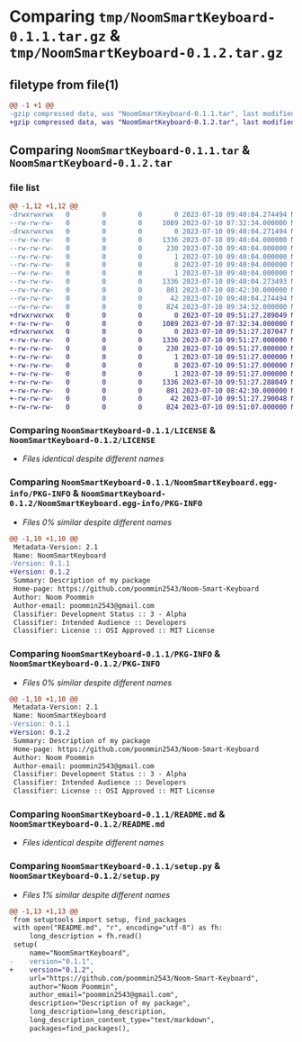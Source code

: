 # Comparing `tmp/NoomSmartKeyboard-0.1.1.tar.gz` & `tmp/NoomSmartKeyboard-0.1.2.tar.gz`

## filetype from file(1)

```diff
@@ -1 +1 @@
-gzip compressed data, was "NoomSmartKeyboard-0.1.1.tar", last modified: Mon Jul 10 09:40:04 2023, max compression
+gzip compressed data, was "NoomSmartKeyboard-0.1.2.tar", last modified: Mon Jul 10 09:51:27 2023, max compression
```

## Comparing `NoomSmartKeyboard-0.1.1.tar` & `NoomSmartKeyboard-0.1.2.tar`

### file list

```diff
@@ -1,12 +1,12 @@
-drwxrwxrwx   0        0        0        0 2023-07-10 09:40:04.274494 NoomSmartKeyboard-0.1.1/
--rw-rw-rw-   0        0        0     1089 2023-07-10 07:32:34.000000 NoomSmartKeyboard-0.1.1/LICENSE
-drwxrwxrwx   0        0        0        0 2023-07-10 09:40:04.271494 NoomSmartKeyboard-0.1.1/NoomSmartKeyboard.egg-info/
--rw-rw-rw-   0        0        0     1336 2023-07-10 09:40:04.000000 NoomSmartKeyboard-0.1.1/NoomSmartKeyboard.egg-info/PKG-INFO
--rw-rw-rw-   0        0        0      230 2023-07-10 09:40:04.000000 NoomSmartKeyboard-0.1.1/NoomSmartKeyboard.egg-info/SOURCES.txt
--rw-rw-rw-   0        0        0        1 2023-07-10 09:40:04.000000 NoomSmartKeyboard-0.1.1/NoomSmartKeyboard.egg-info/dependency_links.txt
--rw-rw-rw-   0        0        0        8 2023-07-10 09:40:04.000000 NoomSmartKeyboard-0.1.1/NoomSmartKeyboard.egg-info/requires.txt
--rw-rw-rw-   0        0        0        1 2023-07-10 09:40:04.000000 NoomSmartKeyboard-0.1.1/NoomSmartKeyboard.egg-info/top_level.txt
--rw-rw-rw-   0        0        0     1336 2023-07-10 09:40:04.273493 NoomSmartKeyboard-0.1.1/PKG-INFO
--rw-rw-rw-   0        0        0      801 2023-07-10 08:42:30.000000 NoomSmartKeyboard-0.1.1/README.md
--rw-rw-rw-   0        0        0       42 2023-07-10 09:40:04.274494 NoomSmartKeyboard-0.1.1/setup.cfg
--rw-rw-rw-   0        0        0      824 2023-07-10 09:34:32.000000 NoomSmartKeyboard-0.1.1/setup.py
+drwxrwxrwx   0        0        0        0 2023-07-10 09:51:27.289049 NoomSmartKeyboard-0.1.2/
+-rw-rw-rw-   0        0        0     1089 2023-07-10 07:32:34.000000 NoomSmartKeyboard-0.1.2/LICENSE
+drwxrwxrwx   0        0        0        0 2023-07-10 09:51:27.287047 NoomSmartKeyboard-0.1.2/NoomSmartKeyboard.egg-info/
+-rw-rw-rw-   0        0        0     1336 2023-07-10 09:51:27.000000 NoomSmartKeyboard-0.1.2/NoomSmartKeyboard.egg-info/PKG-INFO
+-rw-rw-rw-   0        0        0      230 2023-07-10 09:51:27.000000 NoomSmartKeyboard-0.1.2/NoomSmartKeyboard.egg-info/SOURCES.txt
+-rw-rw-rw-   0        0        0        1 2023-07-10 09:51:27.000000 NoomSmartKeyboard-0.1.2/NoomSmartKeyboard.egg-info/dependency_links.txt
+-rw-rw-rw-   0        0        0        8 2023-07-10 09:51:27.000000 NoomSmartKeyboard-0.1.2/NoomSmartKeyboard.egg-info/requires.txt
+-rw-rw-rw-   0        0        0        1 2023-07-10 09:51:27.000000 NoomSmartKeyboard-0.1.2/NoomSmartKeyboard.egg-info/top_level.txt
+-rw-rw-rw-   0        0        0     1336 2023-07-10 09:51:27.288049 NoomSmartKeyboard-0.1.2/PKG-INFO
+-rw-rw-rw-   0        0        0      801 2023-07-10 08:42:30.000000 NoomSmartKeyboard-0.1.2/README.md
+-rw-rw-rw-   0        0        0       42 2023-07-10 09:51:27.290048 NoomSmartKeyboard-0.1.2/setup.cfg
+-rw-rw-rw-   0        0        0      824 2023-07-10 09:51:07.000000 NoomSmartKeyboard-0.1.2/setup.py
```

### Comparing `NoomSmartKeyboard-0.1.1/LICENSE` & `NoomSmartKeyboard-0.1.2/LICENSE`

 * *Files identical despite different names*

### Comparing `NoomSmartKeyboard-0.1.1/NoomSmartKeyboard.egg-info/PKG-INFO` & `NoomSmartKeyboard-0.1.2/NoomSmartKeyboard.egg-info/PKG-INFO`

 * *Files 0% similar despite different names*

```diff
@@ -1,10 +1,10 @@
 Metadata-Version: 2.1
 Name: NoomSmartKeyboard
-Version: 0.1.1
+Version: 0.1.2
 Summary: Description of my package
 Home-page: https://github.com/poommin2543/Noom-Smart-Keyboard
 Author: Noom Poommin
 Author-email: poommin2543@gmail.com
 Classifier: Development Status :: 3 - Alpha
 Classifier: Intended Audience :: Developers
 Classifier: License :: OSI Approved :: MIT License
```

### Comparing `NoomSmartKeyboard-0.1.1/PKG-INFO` & `NoomSmartKeyboard-0.1.2/PKG-INFO`

 * *Files 0% similar despite different names*

```diff
@@ -1,10 +1,10 @@
 Metadata-Version: 2.1
 Name: NoomSmartKeyboard
-Version: 0.1.1
+Version: 0.1.2
 Summary: Description of my package
 Home-page: https://github.com/poommin2543/Noom-Smart-Keyboard
 Author: Noom Poommin
 Author-email: poommin2543@gmail.com
 Classifier: Development Status :: 3 - Alpha
 Classifier: Intended Audience :: Developers
 Classifier: License :: OSI Approved :: MIT License
```

### Comparing `NoomSmartKeyboard-0.1.1/README.md` & `NoomSmartKeyboard-0.1.2/README.md`

 * *Files identical despite different names*

### Comparing `NoomSmartKeyboard-0.1.1/setup.py` & `NoomSmartKeyboard-0.1.2/setup.py`

 * *Files 1% similar despite different names*

```diff
@@ -1,13 +1,13 @@
 from setuptools import setup, find_packages
 with open("README.md", "r", encoding="utf-8") as fh:
     long_description = fh.read()
 setup(
     name="NoomSmartKeyboard",
-    version="0.1.1",
+    version="0.1.2",
     url="https://github.com/poommin2543/Noom-Smart-Keyboard",
     author="Noom Poommin",
     author_email="poommin2543@gmail.com",
     description="Description of my package",
     long_description=long_description,
     long_description_content_type="text/markdown",
     packages=find_packages(),
```

